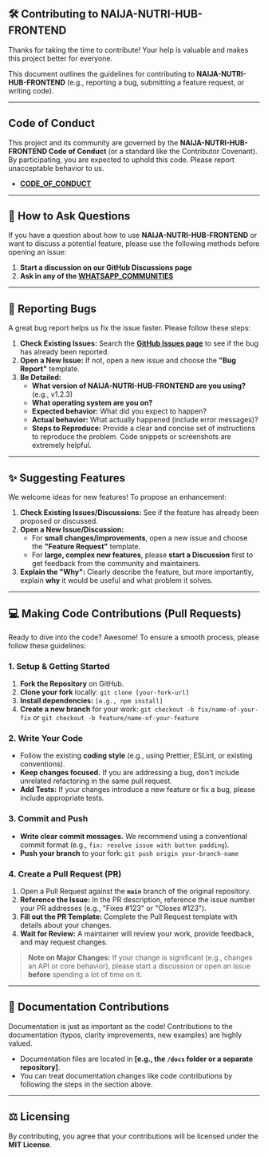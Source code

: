 ## 🛠️ Contributing to NAIJA-NUTRI-HUB-FRONTEND

Thanks for taking the time to contribute\! Your help is valuable and makes this project better for everyone.

This document outlines the guidelines for contributing to **NAIJA-NUTRI-HUB-FRONTEND** (e.g., reporting a bug, submitting a feature request, or writing code).

-----

## Code of Conduct

This project and its community are governed by the **NAIJA-NUTRI-HUB-FRONTEND Code of Conduct** (or a standard like the Contributor Covenant). By participating, you are expected to uphold this code. Please report unacceptable behavior to us.

  * **[CODE\_OF\_CONDUCT](CODE\_OF\_CONDUCT.md)**

-----

## 💬 How to Ask Questions

If you have a question about how to use **NAIJA-NUTRI-HUB-FRONTEND** or want to discuss a potential feature, please use the following methods before opening an issue:

1.  **Start a discussion on our GitHub Discussions page**
2.  **Ask in any of the [WHATSAPP_COMMUNITIES](WHATSAPP_COMMUNITIES)**

-----

## 🐛 Reporting Bugs

A great bug report helps us fix the issue faster. Please follow these steps:

1.  **Check Existing Issues:** Search the **[GitHub Issues page](https://www.google.com/search?q=link/to/your/issues/page)** to see if the bug has already been reported.
2.  **Open a New Issue:** If not, open a new issue and choose the **"Bug Report"** template.
3.  **Be Detailed:**
      * **What version of NAIJA-NUTRI-HUB-FRONTEND are you using?** (e.g., v1.2.3)
      * **What operating system are you on?**
      * **Expected behavior:** What did you expect to happen?
      * **Actual behavior:** What actually happened (include error messages)?
      * **Steps to Reproduce:** Provide a clear and concise set of instructions to reproduce the problem. Code snippets or screenshots are extremely helpful.

-----

## ✨ Suggesting Features

We welcome ideas for new features\! To propose an enhancement:

1.  **Check Existing Issues/Discussions:** See if the feature has already been proposed or discussed.
2.  **Open a New Issue/Discussion:**
      * For **small changes/improvements**, open a new issue and choose the **"Feature Request"** template.
      * For **large, complex new features**, please **start a Discussion** first to get feedback from the community and maintainers.
3.  **Explain the "Why":** Clearly describe the feature, but more importantly, explain **why** it would be useful and what problem it solves.

-----

## 💻 Making Code Contributions (Pull Requests)

Ready to dive into the code? Awesome\! To ensure a smooth process, please follow these guidelines:

### 1\. Setup & Getting Started

1.  **Fork the Repository** on GitHub.
2.  **Clone your fork** locally: `git clone [your-fork-url]`
3.  **Install dependencies:** `[e.g., npm install]`
4.  **Create a new branch** for your work: `git checkout -b fix/name-of-your-fix` or `git checkout -b feature/name-of-your-feature`

### 2\. Write Your Code

  * Follow the existing **coding style** (e.g., using Prettier, ESLint, or existing conventions).
  * **Keep changes focused.** If you are addressing a bug, don't include unrelated refactoring in the same pull request.
  * **Add Tests:** If your changes introduce a new feature or fix a bug, please include appropriate tests.

### 3\. Commit and Push

  * **Write clear commit messages.** We recommend using a conventional commit format (e.g., `fix: resolve issue with button padding`).
  * **Push your branch** to your fork: `git push origin your-branch-name`

### 4\. Create a Pull Request (PR)

1.  Open a Pull Request against the **`main`** branch of the original repository.
2.  **Reference the Issue:** In the PR description, reference the issue number your PR addresses (e.g., "Fixes \#123" or "Closes \#123").
3.  **Fill out the PR Template:** Complete the Pull Request template with details about your changes.
4.  **Wait for Review:** A maintainer will review your work, provide feedback, and may request changes.

> **Note on Major Changes:** If your change is significant (e.g., changes an API or core behavior), please start a discussion or open an issue **before** spending a lot of time on it.

-----

## 📄 Documentation Contributions

Documentation is just as important as the code\! Contributions to the documentation (typos, clarity improvements, new examples) are highly valued.

  * Documentation files are located in **[e.g., the `/docs` folder or a separate repository]**.
  * You can treat documentation changes like code contributions by following the steps in the section above.

-----

## ⚖️ Licensing

By contributing, you agree that your contributions will be licensed under the **MIT License**.